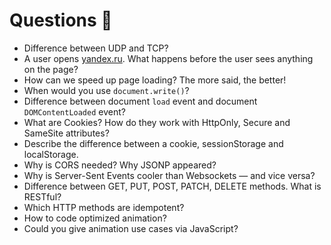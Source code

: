 # Questions 🤔

- Difference between UDP and TCP?
- A user opens [yandex.ru](https://yandex.ru/). What happens before the user sees anything on the page?
- How can we speed up page loading? The more said, the better!
- When would you use `document.write()`?
- Difference between document `load` event and document `DOMContentLoaded` event?
- What are Cookies? How do they work with HttpOnly, Secure and SameSite attributes?
- Describe the difference between a cookie, sessionStorage and localStorage.
- Why is CORS needed? Why JSONP appeared?
- Why is Server-Sent Events cooler than Websockets — and vice versa?
- Difference between GET, PUT, POST, PATCH, DELETE methods. What is RESTful?
- Which HTTP methods are idempotent?
- How to code optimized animation?
- Could you give animation use cases via JavaScript?
